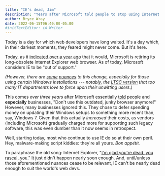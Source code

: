 ```yaml
---
title: "IE’s dead, Jim"
description: "Years after Microsoft told people to stop using Internet Explorer, the hoary browser at last is (mostly) no more."
author: Bryce Wray
date: 2022-06-15T06:40:00-05:00
#initTextEditor: iA Writer
---
```


Today is a day for which web developers have long waited. It's a day which, in their darkest moments, they feared might never come. But it's here.

Today, as it [indicated over a year ago](https://blogs.windows.com/windowsexperience/2021/05/19/the-future-of-internet-explorer-on-windows-10-is-in-microsoft-edge/) that it would, Microsoft is retiring its long-obsolete Internet Explorer web browser. As of today, Microsoft considers IE to be "out of support."

*(However, there are [some](https://techcommunity.microsoft.com/t5/windows-it-pro-blog/internet-explorer-11-desktop-app-retirement-faq/ba-p/2366549) [nuances](https://www.ghacks.net/2022/06/15/microsoft-explains-how-it-is-retiring-internet-explorer/) to this change, especially for those using certain Windows installations --- notably, the [LTSC version](https://techcommunity.microsoft.com/t5/core-infrastructure-and-security/say-no-to-long-term-servicing-channel-ltsc/ba-p/714795) that too many IT departments love to force upon their unwitting users.)*

This comes *over three years* after Microsoft essentially [told](https://techcommunity.microsoft.com/t5/windows-it-pro-blog/the-perils-of-using-internet-explorer-as-your-default-browser/ba-p/331732) people and **especially** businesses, "Don't use this outdated, junky browser anymore!" However, many businesses ignored this. They chose to defer spending money on updating their Windows setups to something more recent than, say, Windows 7. Given that this actually *increased* their costs, as vendors (including Microsoft) gradually charged more for supporting such legacy software, this was even dumber than it now seems in retrospect.

Well, starting today, most who continue to use IE do so at their own peril. Hey, malware-making script kiddies: they're all yours. *Bon appétit.*

To paraphrase the old song: Internet Explorer, "[I'm glad you're dead, you rascal, you](https://www.lyrics.com/lyric/33601939/Louis+Armstrong/You+Rascal+You+%28I%27ll+Be+Glad+When+You%27re+Dead%29)." It just didn't happen nearly soon enough. And, until/unless those aforementioned nuances cease to be relevant, IE can't be nearly dead enough to suit the world's web devs.
